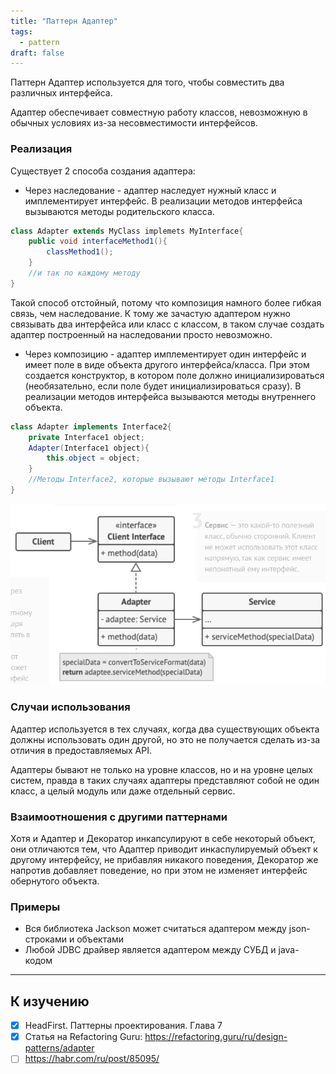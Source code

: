 ```yaml
---
title: "Паттерн Адаптер"
tags:
  - pattern
draft: false
---
```


Паттерн Адаптер используется для того, чтобы совместить два различных интерфейса.

Адаптер обеспечивает совместную работу классов, невозможную в обычных условиях из-за несовместимости интерфейсов.

### Реализация

Существует 2 способа создания адаптера:
- Через наследование - адаптер наследует нужный класс и имплементирует интерфейс. В реализации методов интерфейса вызываются методы родительского класса.
```java
class Adapter extends MyClass implemets MyInterface{
    public void interfaceMethod1(){
        classMethod1();
    }
    //и так по каждому методу
}
```

Такой способ отстойный, потому что композиция намного более гибкая связь, чем наследование. К тому же зачастую адаптером нужно связывать два интерфейса или класс с классом, в таком случае создать адаптер построенный на наследовании просто невозможно.

- Через композицию - адаптер имплементирует один интерфейс и имеет поле в виде объекта другого интерфейса/класса. При этом создается конструктор, в котором поле должно инициализироваться (необязательно, если поле будет инициализироваться сразу). В реализации методов интерфейса вызываются методы внутреннего объекта.

```java
class Adapter implements Interface2{
    private Interface1 object;
    Adapter(Interface1 object){
        this.object = object;
    }
    //Методы Interface2, которые вызывают методы Interface1
}
```

![adapter](../../images/adapter_pattern.png)

### Случаи использования

Адаптер используется в тех случаях, когда два существующих объекта должны использовать один другой, но это не получается сделать из-за отличия в предоставляемых API.

Адаптеры бывают не только на уровне классов, но и на уровне целых систем, правда в таких случаях адаптеры представляют собой не один класс, а целый модуль или даже отдельный сервис.

### Взаимоотношения с другими паттернами

Хотя и Адаптер и Декоратор инкапсулируют в себе некоторый объект, они отличаются тем, что Адаптер приводит инкаспулируемый объект к другому интерфейсу, не прибавляя никакого поведения, Декоратор же напротив добавляет поведение, но при этом не изменяет интерфейс обернутого объекта.

### Примеры

- Вся библиотека Jackson может считаться адаптером между json-строками и объектами
- Любой JDBC драйвер является адаптером между СУБД и java-кодом

---
## К изучению
- [X] HeadFirst. Паттерны проектирования. Глава 7
- [X] Статья на Refactoring Guru: https://refactoring.guru/ru/design-patterns/adapter
- [ ] https://habr.com/ru/post/85095/